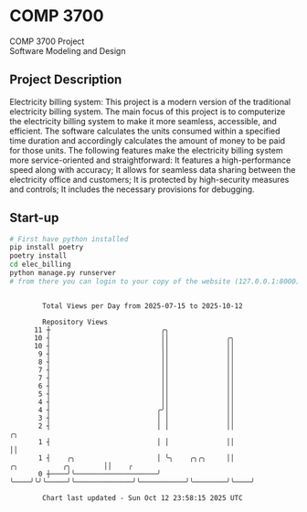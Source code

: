 # COMP 3700
COMP 3700 Project  
Software Modeling and Design
## Project Description
Electricity billing system: This project is a modern version of the traditional electricity billing system. The main focus of this project is to computerize the electricity billing system to make it more seamless, accessible, and efficient. The software calculates the units consumed within a specified time duration and accordingly calculates the amount of money to be paid for those units. The following features make the electricity billing system more service-oriented and straightforward: It features a high-performance speed along with accuracy; It allows for seamless data sharing between the electricity office and customers; It is protected by high-security measures and controls; It includes the necessary provisions for debugging.

## Start-up
```bash
# First have python installed
pip install poetry
poetry install
cd elec_billing
python manage.py runserver
# from there you can login to your copy of the website (127.0.0.1:8000), default creds are admin/admin
```

```

        Total Views per Day from 2025-07-15 to 2025-10-12

        Repository Views
      11 ┼                           ╭╮
      10 ┤                           ││              ╭╮
      10 ┤                           ││              ││
       9 ┤                           ││              ││
       8 ┤                           ││              ││
       7 ┤                           ││              ││
       7 ┤                           ││              ││
       6 ┤                           ││              ││
       5 ┤                           ││              ││
       4 ┤                           ││              ││
       4 ┤                          ╭╯│              ││
       3 ┤                          │ │              ││
       2 ┤                          │ │              ││                                     ╭╮
       1 ┤                          │ │              ││                                     ││
       1 ┤    ╭╮                    │ ╰╮    ╭╮╭╮     ││              ╭╮           ╭╮        ││    ╭
       0 ┼────╯╰────────────────────╯  ╰────╯╰╯╰─────╯╰──────────────╯╰───────────╯╰────────╯╰────╯

        Chart last updated - Sun Oct 12 23:58:15 2025 UTC
        
```
